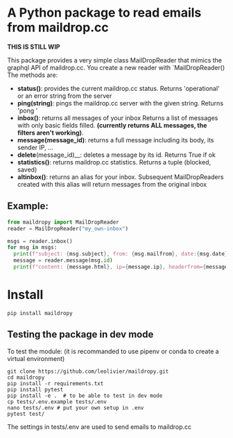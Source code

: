 # A Python package to read emails from maildrop.cc

__THIS IS STILL WIP__

This package provides a very simple class MailDropReader that mimics the graphql API of maildrop.cc.
You create a new reader with `MailDropReader(<your maildrop.cc inbox name>)
The methods are:
* __status()__: provides the current maildrop.cc status. Returns 'operational' or an error string from the server
* __ping(string)__: pings the maildrop.cc server with the given string. Returns 'pong <string>'
* __inbox()__: returns all messages of your inbox 
  Returns a list of messages with only basic fields filled.
  __(currently returns ALL messages, the filters aren't working)__. 
* __message(message_id)__: returns a full message including its body, its sender IP, ...
* __delete__(message_id)__: deletes a message by its id. Returns True if ok
* __statistics()__: returns maildrop.cc statistics. Returns a tuple (blocked, saved)
* __altinbox()__: returns an alias for your inbox. Subsequent MailDropReaders created with this alias will return messages from the original inbox

## Example:
```python
from maildropy import MailDropReader
reader = MailDropReader("my_own-inbox")

msgs = reader.inbox()
for msg in msgs:
  print(f"subject: {msg.subject}, from: {msg.mailfrom}, date:{msg.date}")
  message = reader.message(msg.id)
  print(f"content: {message.html}, ip={message.ip}, headerfrom={message.headerfrom}"
```

# Install
`pip install maildropy`

## Testing the package in dev mode
To test the module: (it is recommanded to use pipenv or conda to create a virtual environment)
```shell
git clone https://github.com/leolivier/maildropy.git
cd maildropy
pip install -r requirements.txt
pip install pytest
pip install -e .  # to be able to test in dev mode
cp tests/.env.example tests/.env 
nano tests/.env # put your own setup in .env
pytest test/
```
The settings in tests/.env are used to send emails to maildrop.cc 
